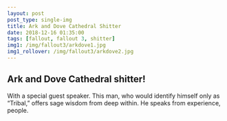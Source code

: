 ```yaml
---
layout: post
post_type: single-img
title: Ark and Dove Cathedral Shitter
date: 2018-12-16 01:35:00
tags: [fallout, fallout 3, shitter]
img1: /img/fallout3/arkdove1.jpg
img1_rollover: /img/fallout3/arkdove2.jpg
---
```

## Ark and Dove Cathedral shitter!

 With a special guest speaker. This man, who would identify himself only as “Tribal,” offers sage wisdom from deep within. He speaks from experience, people.
